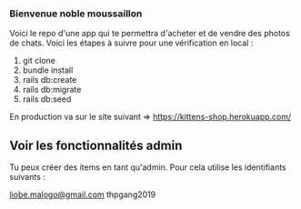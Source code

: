 ### Bienvenue noble moussaillon

Voici le repo d'une app qui te permettra d'acheter et de vendre des photos de chats. Voici les étapes à suivre pour une vérification en local :

1) git clone
2) bundle install
3) rails db:create
4) rails db:migrate
5) rails db:seed

En production va sur le site suivant => https://kittens-shop.herokuapp.com/

## Voir les fonctionnalités admin

Tu peux créer des items en tant qu'admin. Pour cela utilise les identifiants suivants :

liobe.malogo@gmail.com
thpgang2019
